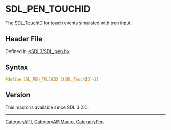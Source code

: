 # SDL_PEN_TOUCHID

The [SDL_TouchID](SDL_TouchID) for touch events simulated with pen input.

## Header File

Defined in [<SDL3/SDL_pen.h>](https://github.com/libsdl-org/SDL/blob/main/include/SDL3/SDL_pen.h)

## Syntax

```c
#define SDL_PEN_TOUCHID ((SDL_TouchID)-2)
```

## Version

This macro is available since SDL 3.2.0.

----
[CategoryAPI](CategoryAPI), [CategoryAPIMacro](CategoryAPIMacro), [CategoryPen](CategoryPen)

